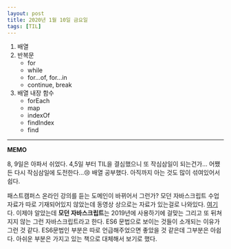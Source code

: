 ```yaml
---
layout: post
title: 2020년 1월 10일 금요일
tags: [TIL]
---
```


1. 배열
2. 반복문
	- for
	- while
	- for...of, for...in
	- continue, break
3. 배열 내장 함수
	- forEach
	- map
	- indexOf
	- findIndex
	- find

---

**MEMO**

8, 9일은 아파서 쉬었다. 4,5일 부터 TIL을 결심했으니 또 작심삼일이 되는건가... 어쨌든 다시 작심삼일에 도전한다...:cry: 배열 공부했다. 아직까지 아는 것도 많이 섞여있어서 쉽다.

패스트캠퍼스 온라인 강의를 듣는 도메인이 바뀌어서 그런가? 모던 자바스크립트 수업 자료가 따로 기재되어있지 않았는데 동영상 상으로는 자료가 있는걸로 나와있다. [여기](https://learnjs.vlpt.us/)다. 이제야 알았는데 **모던 자바스크립트**는 2019년에 사용하기에 걸맞는 그리고 또 뒤쳐지지 않는 그런 자바스크립트라고 한다. ES6 문법으로 보이는 것들이 소개되는 이유가 그런 것 같다. ES6문법인 부분은 따로 언급해주었으면 좋았을 것 같은데 그부분은 아쉽다. 아쉬운 부분은 가지고 있는 책으로 대체해서 보기로 했다.
